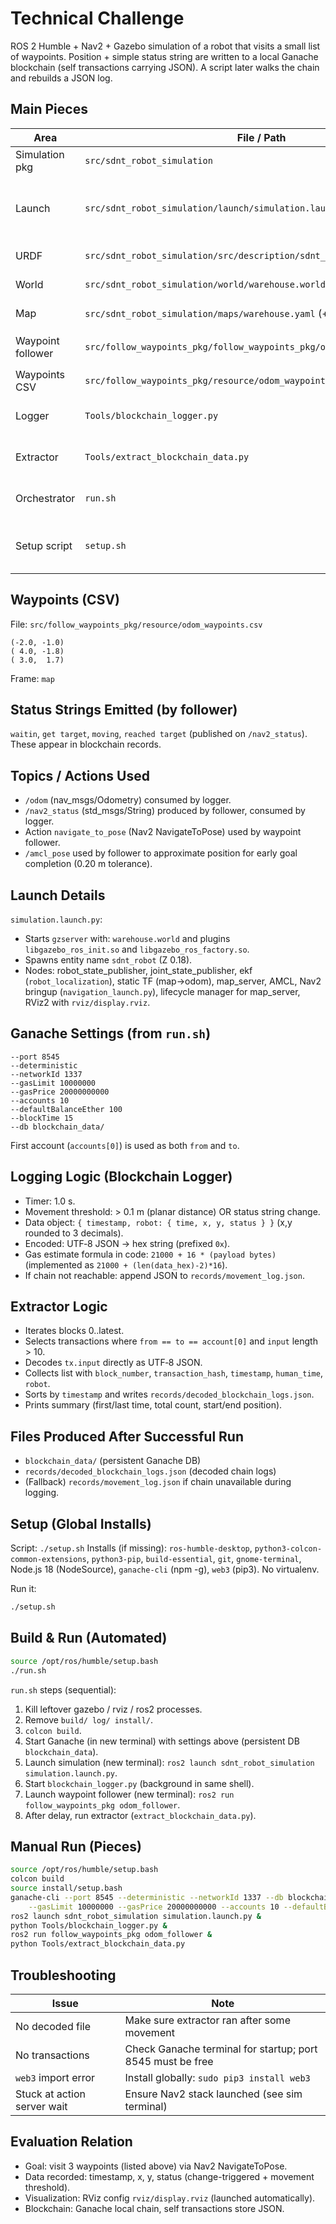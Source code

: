 # Technical Challenge

ROS 2 Humble + Nav2 + Gazebo simulation of a robot that visits a small list of waypoints. Position + simple status string are written to a local Ganache blockchain (self transactions carrying JSON). A script later walks the chain and rebuilds a JSON log.

## Main Pieces
| Area | File / Path | Purpose |
|------|-------------|---------|
| Simulation pkg | `src/sdnt_robot_simulation` | URDF, world, map, launch, Nav2 setup |
| Launch | `src/sdnt_robot_simulation/launch/simulation.launch.py` | Starts gzserver, robot_state_publisher, ekf, map server, AMCL, Nav2, RViz, static TF |
| URDF | `src/sdnt_robot_simulation/src/description/sdnt_robot_description.urdf` | Robot description used for spawn_entity |
| World | `src/sdnt_robot_simulation/world/warehouse.world` | Gazebo world loaded by `gzserver` |
| Map | `src/sdnt_robot_simulation/maps/warehouse.yaml` (+ pgm) | 2D map for Nav2 global planning |
| Waypoint follower | `src/follow_waypoints_pkg/follow_waypoints_pkg/odom_follower.py` | Sends Nav2 `navigate_to_pose` goals from CSV |
| Waypoints CSV | `src/follow_waypoints_pkg/resource/odom_waypoints.csv` | 3 waypoints (see below) |
| Logger | `Tools/blockchain_logger.py` | Subscribes `/odom` + `/nav2_status`, logs on move/status change |
| Extractor | `Tools/extract_blockchain_data.py` | Scans blocks, decodes movement tx payloads |
| Orchestrator | `run.sh` | Cleans, builds, starts Ganache, sim, logger, follower, extractor |
| Setup script | `setup.sh` | Installs ROS 2 Humble (if missing), Node 18, ganache-cli, web3 |

## Waypoints (CSV)
File: `src/follow_waypoints_pkg/resource/odom_waypoints.csv`
```
(-2.0, -1.0)
( 4.0, -1.8)
( 3.0,  1.7)
```
Frame: `map`

## Status Strings Emitted (by follower)
`waitin`, `get target`, `moving`, `reached target` (published on `/nav2_status`). These appear in blockchain records.

## Topics / Actions Used
- `/odom` (nav_msgs/Odometry) consumed by logger.
- `/nav2_status` (std_msgs/String) produced by follower, consumed by logger.
- Action `navigate_to_pose` (Nav2 NavigateToPose) used by waypoint follower.
- `/amcl_pose` used by follower to approximate position for early goal completion (0.20 m tolerance).

## Launch Details
`simulation.launch.py`:
- Starts `gzserver` with: `warehouse.world` and plugins `libgazebo_ros_init.so` and `libgazebo_ros_factory.so`.
- Spawns entity name `sdnt_robot` (Z 0.18).
- Nodes: robot_state_publisher, joint_state_publisher, ekf (`robot_localization`), static TF (map->odom), map_server, AMCL, Nav2 bringup (`navigation_launch.py`), lifecycle manager for map_server, RViz2 with `rviz/display.rviz`.

## Ganache Settings (from `run.sh`)
```
--port 8545
--deterministic
--networkId 1337
--gasLimit 10000000
--gasPrice 20000000000
--accounts 10
--defaultBalanceEther 100
--blockTime 15
--db blockchain_data/
```
First account (`accounts[0]`) is used as both `from` and `to`.

## Logging Logic (Blockchain Logger)
- Timer: 1.0 s.
- Movement threshold: > 0.1 m (planar distance) OR status string change.
- Data object: `{ timestamp, robot: { time, x, y, status } }` (x,y rounded to 3 decimals).
- Encoded: UTF‑8 JSON -> hex string (prefixed `0x`).
- Gas estimate formula in code: `21000 + 16 * (payload bytes)` (implemented as `21000 + (len(data_hex)-2)*16`).
- If chain not reachable: append JSON to `records/movement_log.json`.

## Extractor Logic
- Iterates blocks 0..latest.
- Selects transactions where `from == to == account[0]` and `input` length > 10.
- Decodes `tx.input` directly as UTF‑8 JSON.
- Collects list with `block_number`, `transaction_hash`, `timestamp`, `human_time`, `robot`.
- Sorts by `timestamp` and writes `records/decoded_blockchain_logs.json`.
- Prints summary (first/last time, total count, start/end position).

## Files Produced After Successful Run
- `blockchain_data/` (persistent Ganache DB)
- `records/decoded_blockchain_logs.json` (decoded chain logs)
- (Fallback) `records/movement_log.json` if chain unavailable during logging.

## Setup (Global Installs)
Script: `./setup.sh`
Installs (if missing): `ros-humble-desktop`, `python3-colcon-common-extensions`, `python3-pip`, `build-essential`, `git`, `gnome-terminal`, Node.js 18 (NodeSource), `ganache-cli` (npm -g), `web3` (pip3). No virtualenv.

Run it:
```bash
./setup.sh
```

## Build & Run (Automated)
```bash
source /opt/ros/humble/setup.bash
./run.sh
```
`run.sh` steps (sequential):
1. Kill leftover gazebo / rviz / ros2 processes.
2. Remove `build/ log/ install/`.
3. `colcon build`.
4. Start Ganache (in new terminal) with settings above (persistent DB `blockchain_data`).
5. Launch simulation (new terminal): `ros2 launch sdnt_robot_simulation simulation.launch.py`.
6. Start `blockchain_logger.py` (background in same shell).
7. Launch waypoint follower (new terminal): `ros2 run follow_waypoints_pkg odom_follower`.
8. After delay, run extractor (`extract_blockchain_data.py`).

## Manual Run (Pieces)
```bash
source /opt/ros/humble/setup.bash
colcon build
source install/setup.bash
ganache-cli --port 8545 --deterministic --networkId 1337 --db blockchain_data \
	--gasLimit 10000000 --gasPrice 20000000000 --accounts 10 --defaultBalanceEther 100 --blockTime 15 &
ros2 launch sdnt_robot_simulation simulation.launch.py &
python Tools/blockchain_logger.py &
ros2 run follow_waypoints_pkg odom_follower &
python Tools/extract_blockchain_data.py
```

## Troubleshooting
| Issue | Note |
|-------|------|
| No decoded file | Make sure extractor ran after some movement |
| No transactions | Check Ganache terminal for startup; port 8545 must be free |
| `web3` import error | Install globally: `sudo pip3 install web3` |
| Stuck at action server wait | Ensure Nav2 stack launched (see sim terminal) |

## Evaluation Relation
- Goal: visit 3 waypoints (listed above) via Nav2 NavigateToPose.
- Data recorded: timestamp, x, y, status (change-triggered + movement threshold).
- Visualization: RViz config `rviz/display.rviz` (launched automatically).
- Blockchain: Ganache local chain, self transactions store JSON.

